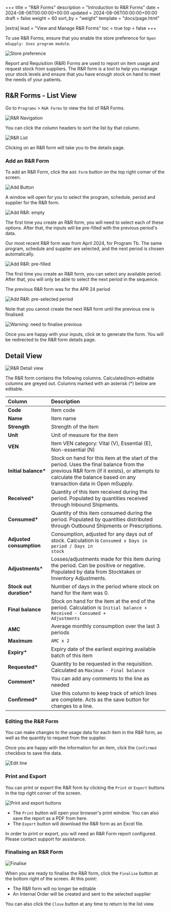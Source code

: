 +++
title = "R&R Forms"
description = "Introduction to R&R Forms"
date = 2024-08-06T00:00:00+00:00
updated = 2024-08-06T00:00:00+00:00
draft = false
weight = 60
sort_by = "weight"
template = "docs/page.html"

[extra]
lead = "View and Manage R&R Forms"
toc = true
top = false
+++

To use R&R Forms, ensure that you enable the store preference for `Open mSupply: Uses program module`.

![Store preference](/docs/programs/images/program_pref.png)

Report and Requisition (R&R) Forms are used to report on item usage and request stock from suppliers. The R&R form is a tool to help you manage your stock levels and ensure that you have enough stock on hand to meet the needs of your patients.

## R&R Forms - List View

Go to `Programs` > `R&R Forms` to view the list of R&R Forms.

![R&R Navigation](/docs/programs/images/goto_rnr.png)

You can click the column headers to sort the list by that column.

<!-- TODO: repalce with status list -->

![R&R List](/docs/programs/images/rnr_list.png)

Clicking on an R&R form will take you to the details page.

### Add an R&R Form

To add an R&R Form, click the `Add Form` button on the top right corner of the screen.

![Add Button](/docs/programs/images/rnr_add_button.png)

A window will open for you to select the program, schedule, period and supplier for the R&R form.

![Add R&R: empty](/docs/programs/images/add_rnr_empty.png)

The first time you create an R&R form, you will need to select each of these options. After that, the inputs will be pre-filled with the previous period's data.

<div class="imagetitle">Our most recent R&R form was from April 2024, for Program Tb. The same program, schedule and supplier are selected, and the next period is chosen automatically.</div>

![Add R&R: pre-filled](/docs/programs/images/add_rnr.png)

The first time you create an R&R form, you can select any available period. After that, you will only be able to select the next period in the sequence.

<div class="imagetitle">The previous R&R form was for the APR 24 period</div>

![Add R&R: pre-selected period](/docs/programs/images/add_rnr_selected_period.png)

Note that you cannot create the next R&R form until the previous one is finalised:

![Warning: need to finalise previous](/docs/programs/images/add_rnr_error_finalise.png)

Once you are happy with your inputs, click `OK` to generate the form. You will be redirected to the R&R form details page.

## Detail View

![R&R Detail view](/docs/programs/images/rnr_detail.png)

The R&R form contains the following columns. Calculated/non-editable columns are greyed out. Columns marked with an asterisk (\*) below are editable.

| Column                   | Description                                                                                                                                                                                                   |
| :----------------------- | :------------------------------------------------------------------------------------------------------------------------------------------------------------------------------------------------------------ |
| **Code**                 | Item code                                                                                                                                                                                                     |
| **Name**                 | Item name                                                                                                                                                                                                     |
| **Strength**             | Strength of the item                                                                                                                                                                                          |
| **Unit**                 | Unit of measure for the item                                                                                                                                                                                  |
| **VEN**                  | Item VEN category: Vital (V), Essential (E), Non-essential (N)                                                                                                                                                |
| **Initial balance\***    | Stock on hand for this item at the start of the period. Uses the final balance from the previous R&R form (if it exists), or attempts to calculate the balance based on any transaction data in Open mSupply. |
| **Received\***           | Quantity of this item received during the period. Populated by quantities received through Inbound Shipments.                                                                                                 |
| **Consumed\***           | Quantity of this item consumed during the period. Populated by quantities distributed through Outbound Shipments or Prescriptions.                                                                            |
| **Adjusted consumption** | Consumption, adjusted for any days out of stock. Calculation is <code>Consumed x Days in period / Days in stock</code>                                                                                        |
| **Adjustments\***        | Losses/adjustments made for this item during the period. Can be positive or negative. Populated by data from Stocktakes or Inventory Adjustments.                                                             |
| **Stock out duration\*** | Number of days in the period where stock on hand for the item was 0.                                                                                                                                          |
| **Final balance**        | Stock on hand for the item at the end of the period. Calculation is <code>Initial balance + Received - Consumed + Adjustments</code>                                                                          |
| **AMC**                  | Average monthly consumption over the last 3 periods                                                                                                                                                           |
| **Maximum**              | <code>AMC x 2</code>                                                                                                                                                                                          |
| **Expiry\***             | Expiry date of the earliest expiring available batch of this item                                                                                                                                             |
| **Requested\***          | Quantity to be requested in the requisition. Calculated as <code>Maximum - Final balance</code>                                                                                                               |
| **Comment\***            | You can add any comments to the line as needed                                                                                                                                                                |
| **Confirmed\***          | Use this column to keep track of which lines are complete. Acts as the save button for changes to a line.                                                                                                     |

### Editing the R&R Form

You can make changes to the usage data for each item in the R&R form, as well as the quantity to request from the supplier.

Once you are happy with the information for an item, click the `Confirmed` checkbox to save the data.

![Edit line](/docs/programs/images/rnr_edit_line.gif)

### Print and Export

You can print or export the R&R form by clicking the `Print` or `Export` buttons in the top right corner of the screen.

![Print and export buttons](/docs/programs/images/rnr_print_and_export.png)

- The `Print` button will open your browser's print window. You can also save the report as a PDF from here.
- The `Export` button will download the R&R form as an Excel file.

<div class="note">
In order to print or export, you will need an R&R Form report configured. Please contact support for assistance.
</div>

### Finalising an R&R Form

![Finalise](/docs/programs/images/rnr_finalise.png)

When you are ready to finalise the R&R form, click the `Finalise` button at the bottom right of the screen. At this point:

- The R&R form will no longer be editable
- An Internal Order will be created and sent to the selected supplier

You can also click the `Close` button at any time to return to the list view.
